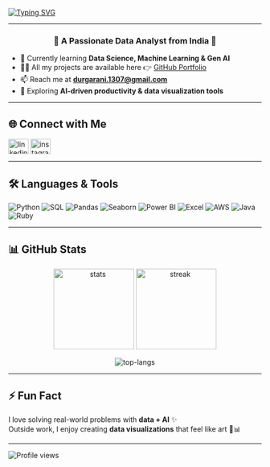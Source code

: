 <!-- Profile README -->

<!-- Banner / Typing Effect -->
[![Typing SVG](https://readme-typing-svg.demolab.com?font=Fira+Code&size=25&pause=1000&color=007ACC&width=600&lines=Hi+👋,+I'm+Durga+Rani;Data+Analyst+%7C+M.Tech+in+Data+Science+%26+AI;Passionate+about+ML,+AI,+and+Visualization)](https://git.io/typing-svg)

---

<h3 align="center">🌟 A Passionate Data Analyst from India 🌟</h3>

- 🌱 Currently learning **Data Science, Machine Learning & Gen AI**  
- 👩‍💻 All my projects are available here 👉 [GitHub Portfolio](https://github.com/Djdurga)  
- 📫 Reach me at **durgarani.1307@gmail.com**  
- 🎯 Exploring **AI-driven productivity & data visualization tools**  

---

## 🌐 Connect with Me
<p align="left">
<a href="https://linkedin.com/in/durga-rani" target="blank"><img align="center" src="https://raw.githubusercontent.com/rahuldkjain/github-profile-readme-generator/master/src/images/icons/Social/linked-in-alt.svg" alt="linkedin" height="30" width="40" /></a>
<a href="https://instagram.com/durgarani_1314" target="blank"><img align="center" src="https://raw.githubusercontent.com/rahuldkjain/github-profile-readme-generator/master/src/images/icons/Social/instagram.svg" alt="instagram" height="30" width="40" /></a>
</p>

---

## 🛠️ Languages & Tools
![Python](https://img.shields.io/badge/-Python-3776AB?style=flat-square&logo=Python&logoColor=white)
![SQL](https://img.shields.io/badge/-SQL-4479A1?style=flat-square&logo=mysql&logoColor=white)
![Pandas](https://img.shields.io/badge/-Pandas-150458?style=flat-square&logo=pandas)
![Seaborn](https://img.shields.io/badge/-Seaborn-00BFAE?style=flat-square&logo=python)
![Power BI](https://img.shields.io/badge/-PowerBI-F2C811?style=flat-square&logo=power-bi&logoColor=black)
![Excel](https://img.shields.io/badge/-Excel-217346?style=flat-square&logo=microsoft-excel&logoColor=white)
![AWS](https://img.shields.io/badge/-AWS-232F3E?style=flat-square&logo=amazon-aws&logoColor=white)
![Java](https://img.shields.io/badge/-Java-007396?style=flat-square&logo=java&logoColor=white)
![Ruby](https://img.shields.io/badge/-Ruby-CC342D?style=flat-square&logo=ruby&logoColor=white)

---

## 📊 GitHub Stats
<p align="center">
  <img src="https://github-readme-stats.vercel.app/api?username=Djdurga&show_icons=true&theme=radical" alt="stats" height="160"/>
  <img src="https://github-readme-streak-stats.herokuapp.com/?user=Djdurga&theme=radical" alt="streak" height="160"/>
</p>

<p align="center">
  <img src="https://github-readme-stats.vercel.app/api/top-langs?username=Djdurga&show_icons=true&locale=en&layout=compact&theme=radical" alt="top-langs" />
</p>

---


## ⚡ Fun Fact
I love solving real-world problems with **data + AI** ✨  
Outside work, I enjoy creating **data visualizations** that feel like art 🎨📊  

---

![Profile views](https://komarev.com/ghpvc/?username=Djdurga&label=Profile%20views&color=0e75b6&style=flat)
